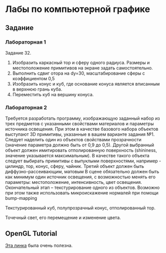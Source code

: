 # Лабы по компьютерной графике

## Задание

### Лабораторная 1

Задание 32.

1. Изобразить каркасный тор и сферу одного радиуса. Размеры и
   местоположение примитивов на экране задать самостоятельно.
2. Выполнить сдвиг отора на dy=30, масштабирование сферы с коэффициентом
   0,5
3. Изобразить конус и куб, где основание конуса является вписанным в
   верхнюю грань куба.
4. Переместить куб на вершину конуса.

### Лабораторная 2

Требуется разработать программу, изображающую заданный набор из трех
предметов с указанными свойствами материалов и параметры источника
освещения. При этом в качестве базового набора объектов выступают 3D
примитивы, указанные в вашем варианте задания №1. Следует наделить один
из объектов свойствами прозрачности (значение параметра должно быть от
0,9 до 0,5). Другой выбранный объект должен имитировать отполированную
поверхность (shininess, значение указывается максимальным). В качестве
такого объекта следует выбирать примитивы с выпуклыми поверхностями,
например - цилиндр, тор, конус, сферу, чайник. Третий объект должен быть
диффузно-рассеивающим, матовым В сцене обязательно должен быть как
минимум один источник освещения, с возможностью менять его параметры:
местоположение, интенсивность, цвет освещения. Окончательный этап –
текстурирование одного из объектов. Возможно при этом также использовать
микроискажение нормалей при помощи bump-mapping


Текстурированный куб, полупрозрачный конус, отполированный тор.

Точечный свет, его перемещение и изменение цвета. 

## OpenGL Tutorial

[Эта линка](https://math.hws.edu/bridgeman/courses/324/s06/doc/opengl.html)
была очень полезна.
